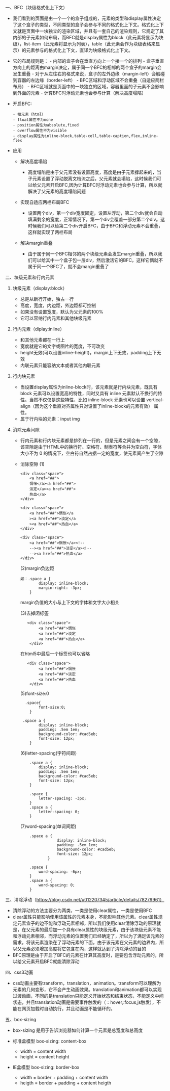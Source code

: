 一、BFC（块级格式化上下文）

 - 我们看到的页面是由一个一个的盒子组成的，元素的类型和display属性决定了这个盒子的类型，不同类型的盒子会参与不同的格式化上下文。格式化上下文就是页面中一块独立的渲染区域，并且有一套自己的渲染规则，它规定了其内部的子元素如何布局，而BFC就是display属性为block（此元素将显示为块级），list-item（此元素将显示为列表），table（此元素会作为块级表格来显示）的元素参与的格式化上下文，直译为块级格式化上下文。
 - 它的布局规则是：
       - 内部的盒子会在垂直方向上一个接一个的排列
       - 盒子垂直方向上的距离由margin决定，属于同一个BFC的相邻的两个盒子的margin会发生重叠
       - 对于从左往右的格式来说，盒子的左外边缘（margin-left）会触碰到容器的左边缘（border-left）
       - BFC区域和浮动区域不会重叠（自适应两栏布局）
       - BFC区域就是页面中的一块独立的区域，容器里面的子元素不会影响到外面的元素
       - 计算BFC时浮动元素也会参与计算（解决高度塌陷）        

 - 开启BFC:
       
       - 根元素（html）
       - float属性不为none
       - position属性为absolute,fixed
       - overflow属性不为visible
       - display属性为inline-block,table-cell,table-caption,flex,inline-flex

 - 应用

    - 解决高度塌陷

         - 高度塌陷是由于父元素没有设置高度，高度是由子元素撑起来的，当子元素设置了浮动脱离文档流之后，父元素就会塌陷，这时候我们可以给父元素开启BFC,因为计算BFC时浮动元素也会参与计算，所以就解决了父元素的高度塌陷问题

    - 实现自适应两栏布局BFC

         - 设置两个div，第一个div宽度固定，设置左浮动，第二个div就会自动填满剩余的宽度，正常情况下，第一个div会覆盖一部分第二个div。这时候我们可以给第二个div开启BFC，由于BFC和浮动元素不会重叠，这样就实现了两栏布局

    - 解决margin重叠

         - 由于属于同一个BFC相邻的两个块级元素会发生margin重叠，所以我们可以给其中一个盒子包一层div，然后激活它的BFC，这样它俩就不属于同一个BFC了，就不会margin重叠了


二、块级元素和行内元素

   1. 块级元素（display:block）
     
      - 总是从新行开始，独占一行
      - 高度，宽度，内边距，外边距都可控制
      - 如果没有设置宽度，默认为父元素的100%
      - 它可以容纳行内元素和其他块级元素

   2. 行内元素（diplay:inline）

      - 和其他元素都在一行上
      - 宽度就是它的文字或图片的宽度，不可改变
      - height无效(可以设置inline-height)，margin上下无效，padding上下无效
      - 内联元素只能容纳文本或者其他内联元素
  
   3. 行内块元素

       - 当设置display属性为inline-block时，该元素就是行内块元素，既具有 block 元素可以设置宽高的特性，同时又具有 inline 元素默认不换行的特性。当然不仅仅是这些特性，比如 inline-block 元素也可以设置 vertical-align（因为这个垂直对齐属性只对设置了inline-block的元素有效） 属性。
       - 属于行内块的元素：input img


   4. 消除元素间隙

      - 行内元素和行内块元素都是排列在一行的，但是元素之间会有一个空隙，该空隙是由于HTML中的换行符、空格符、制表符等合并为空白符，字体大小不为 0 的情况下，空白符自然占据一定的宽度，使元素间产生了空隙

      - 消除空隙
		(1)
		
			<div class="space">
			    <a href="##">
			    惆怅</a><a href="##">
			    淡定</a><a href="##">
			    热血</a>
			</div>
		
			<div class="space">
			    <a href="##">惆怅</a
			    ><a href="##">淡定</a
			    ><a href="##">热血</a>
			</div>
		
			<div class="space">
			    <a href="##">惆怅</a><!--
			    --><a href="##">淡定</a><!--
			    --><a href="##">热血</a>
			</div>
		
		(2)margin负边距
		
			如：.space a {
				    display: inline-block;
				    margin-right: -3px;
				}
		
		margin负值的大小与上下文的字体和文字大小相关
		
		(3)去掉闭标签
		
			   <div class="space">
			        <a href="##">惆怅
			        <a href="##">淡定
			        <a href="##">热血</a>
			    </div>
		
		在html5中最后一个标签也可以省略
		
			   <div class="space">
			        <a href="##">惆怅
			        <a href="##">淡定
			        <a href="##">热血
			    </div>
		
		(5)font-size:0
		
		      .space{
		            font-size:0;
		        }
		
			 .space a {
		            display: inline-block;
		            padding: .5em 1em;
		            background-color: #cad5eb;
		            font-size: 12px;
		        }
		
		       
		(6)letter-spacing(字符间距)
		
				.space a {
		            display: inline-block;
		            padding: .5em 1em;
		            background-color: #cad5eb;
		            font-size: 12px;
		        }
		
		        .space {
		            letter-spacing: -3px;
		        }
		        .space a {
		            letter-spacing: 0;
		        }
		
		(7)word-spacing(单词间距)
		
				.space a {
				            display: inline-block;
				            padding: .5em 1em;
				            background-color: #cad5eb;
				            font-size: 12px;
				        }
				
				.space {
				    word-spacing: -6px;
				}
				.space a {
				    word-spacing: 0;
				}

三、清除浮动（https://blog.csdn.net/u012207345/article/details/78279961）

  - 清除浮动的方法主要分为两类，一类是使用clear属性，一类是使用BFC
  - clear属性只能影响使用该属性的元素本身，不能影响其他元素。clear属性规定元素盒子的边不能和浮动元素相邻，所以我们使用clear清除浮动的原理就是，在父元素的最后加一个具有clear属性的块级元素，由于该块级元素不能和浮动元素相邻，而浮动元素的位置我们已经确定了，所以为了满足该元素的需求，将该元素渲染在了浮动元素的下面，由于该元素在父元素的边界内，所以父元素必须增加高度将它包含在内，这样就达到了清除浮动的目的
  - BFC原理是由于开启了BFC的元素在计算其高度时，是要包含浮动元素的，所以给父元素开启BFC就能清除浮动

四、css3动画

  - css动画主要有transform，translation，animation。transform可以理解为元素的几何变形，它不会产生动画效果。translation和animation都可以实现过渡动画，不同的是translation只能定义开始状态和结束状态，不能定义中间状态，并且translation动画是需要事件触发的（：hover,:focus,js触发），不能在网页加载时自动执行，并且动画是不能循环的。

五、box-sizing

  - box-sizing 是用于告诉浏览器如何计算一个元素是总宽度和总高度
  - 标准盒模型 box-sizing: content-box

       - width = content width
       - height = content height

  - IE盒模型 box-sizing: border-box

       - width = border + padding + content width
       - heigth = border + padding + content heigth





       
		  
		
		



          